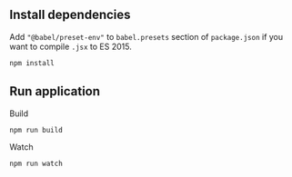 ## Install dependencies

Add `"@babel/preset-env"` to `babel.presets` section of `package.json` if you want to compile `.jsx` to ES 2015.

```bash
npm install
```

## Run application

Build
```bash
npm run build
```

Watch
```bash
npm run watch
```